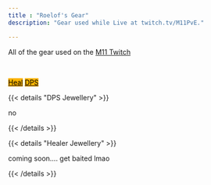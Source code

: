 ```yaml
---
title : "Roelof's Gear"
description: "Gear used while Live at twitch.tv/M11PvE."

---
```

All of the gear used on the <a href="https://twitch.tv/M11PvE" target="_blank">M11 Twitch</a>

<br>

 <a class="btn btn-primary btn-lg px-4 mb-2" style="color:black;background-color:#fdb402;" href="/roelof/heals"
        role="button">Heal</a>
 <a class="btn btn-primary btn-lg px-4 mb-2" style="color:black;background-color:#fdb402;" href="/roelof/dps"
        role="button">DPS</a>

{{< details "DPS Jewellery" >}}

no
    
{{< /details >}}

{{< details "Healer Jewellery" >}}

coming soon.... get baited lmao
    
{{< /details >}}